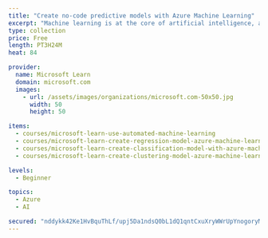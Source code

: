 ```yaml
---
title: "Create no-code predictive models with Azure Machine Learning"
excerpt: "Machine learning is at the core of artificial intelligence, and many modern applications and services depend on predictive machine learning models. Learn how to use Azure Machine Learning to create and publish models without writing code."
type: collection
price: Free
length: PT3H24M
heat: 84

provider:
  name: Microsoft Learn
  domain: microsoft.com
  images:
    - url: /assets/images/organizations/microsoft.com-50x50.jpg
      width: 50
      height: 50

items:
  - courses/microsoft-learn-use-automated-machine-learning
  - courses/microsoft-learn-create-regression-model-azure-machine-learning-designer
  - courses/microsoft-learn-create-classification-model-with-azure-machine-learning-designer
  - courses/microsoft-learn-create-clustering-model-azure-machine-learning-designer

levels:
  - Beginner

topics:
  - Azure
  - AI

secured: "nddykk42Ke1HvBquThLf/upj5Da1ndsQ0bL1dQ1qntCxuXryWWrUpYnogoryMWX2l1wuzHuiQKvSIS6Vqatp0A4yLEwYyw1AznOKHai+8CxqDXW1J+7CwH+O0rntbLaNx8303qpCiu9BO4XzmBTN8315IN+FmiLeZppd43gJSvaSDqN14R2X7nfehZKTfRvYhjLIdvL6aatTDhUtnG25yD6rDrAgQF2lqkwCGpl+IpspaEKQqIsltPkMSpQ0w7GF6H2n1C/6J5gZNr4f+3Ir9c0AMSoVq/IqRwjC71wJXPWx2e1FnCfs+U3JGSJu9+QjPKvSCRIOedONRNa+9W0ABw==;KcdYpRgiMl9PaHOFM9rFLg=="
---
```


